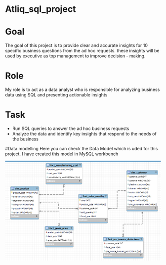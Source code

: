 # Atliq_sql_project

# Goal 
The goal of this project is to provide clear and accurate insights for 10 specific business questions from the ad hoc requests. these insights will be used by executive as top management to 
improve decision - making.

# Role 
My role is to act as a data analyst who is responsible for analyzing business data using SQL and presenting actionable insights 

# Task 
- Run SQL queries to answer the ad hoc business requests
- Analyze the data and identify key insights that respond to the needs of the business

#Data modelling
Here you can check the Data Model which is uded for this project. I have created this model in MySQL workbench

![datamodel](datamodel/atliq_datamodel.png)
